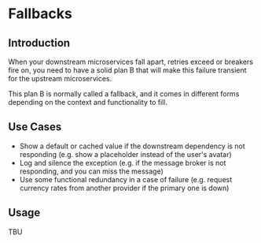 # Fallbacks

## Introduction

When your downstream microservices fall apart, retries exceed or breakers fire on, 
you need to have a solid plan B that will make this failure transient for the upstream microservices.

This plan B is normally called a fallback, 
and it comes in different forms depending on the context and functionality to fill.

## Use Cases

* Show a default or cached value if the downstream dependency is not responding (e.g. show a placeholder instead of the user's avatar)
* Log and silence the exception (e.g. if the message broker is not responding, and you can miss the message)
* Use some functional redundancy in a case of failure (e.g. request currency rates from another provider if the primary one is down)

## Usage

TBU